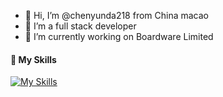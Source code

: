 - 👋 Hi, I’m @chenyunda218 from China macao
- 👀 I’m a full stack developer
- 🌱 I’m currently working on Boardware Limited

<!---
chenyunda218/chenyunda218 is a ✨ special ✨ repository because its `README.md` (this file) appears on your GitHub profile.
You can click the Preview link to take a look at your changes.
--->
#### 🎨 My Skills

[![My Skills](https://skillicons.dev/icons?i=go,js,ts,cs,react,redux,remix,nextjs,graphql,docker,rider&theme=light)](https://skillicons.dev)
